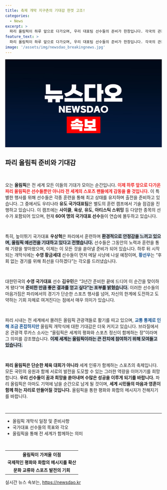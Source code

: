 ```yaml
---
title: 축제 개막 지구촌의 기대감 한껏 고조!
categories:
  - News
excerpt: >
  파리 올림픽이 하루 앞으로 다가오며, 우리 대표팀 선수들의 준비가 한창입니다. 각국의 관광객들이 모여드는 가운데, 선수들은 메달을 향한 열정을 불태우고 있습니다. 기대감이 고조되는 올림픽의 분위기를 놓치지 마세요!
feature_text: >
  파리 올림픽이 하루 앞으로 다가오며, 우리 대표팀 선수들의 준비가 한창입니다. 각국의 관광객들이 모여드는 가운데, 선수들은 메달을 향한 열정을 불태우고 있습니다. 기대감이 고조되는 올림픽의 분위기를 놓치지 마세요!
image: '/assets/img/newsdao_breakingnews.jpg'
---
```


<p><img src="/assets/img/newsdao_breakingnews.jpg" alt="koreaapp 속보" /></p>

<h2 data-ke-size="size26">파리 올림픽 준비와 기대감</h2>

<p data-ke-size="size16">&nbsp;</p>

<p data-ke-size="size16">오는 <b>올림픽</b>은 전 세계 모든 이들의 기대가 모이는 순간입니다. <b><span style="color: #ee2323;">이제 하루 앞으로 다가온 파리 올림픽은 선수들뿐만 아니라 전 세계의 스포츠 팬들에게 감동을 줄 것입니다.</span></b> 이 특별한 행사를 위해 선수들은 각종 훈련을 통해 최고 상태를 유지하며 출전을 준비하고 있습니다. 그 중에서도 우리나라 <b>유도 국가대표팀</b>은 별도의 훈련 캠프에서 기술 점검을 진행하고 있습니다. 이 캠프에는 <b>사이클</b>, <b>육상</b>, <b>유도</b>, <b>아티스틱 스위밍</b> 등 다양한 종목의 선수가 포함되어 있으며, 현재 <b>60여 명의 국가대표 선수</b>들이 연습에 몰두하고 있습니다.</p>

<p data-ke-size="size16">&nbsp;</p>

<p data-ke-size="size16">특히, 높이뛰기 국가대표 <b>우상혁</b>은 파리에서 훈련하며 <b><span style="background-color: #21538527;">환경적으로 안정감을 느끼고 있으며, 올림픽 예선전을 기대하고 있다고 전했습니다.</span></b> 선수들은 그동안의 노력과 훈련을 통해 기량을 쌓아왔으며, 이제는 이 모든 것을 쏟아낼 준비가 되어 있습니다. 하루 뒤 시작되는 개막식에는 <b>수영 황금세대</b> 선수들이 먼저 메달 사냥에 나설 예정이며, <b><span style="color: #1a5490;">황선우</span></b>는 “후회 없는 경기를 위해 최선을 다하겠다”는 각오를 드러냈습니다.</p>

<p data-ke-size="size16">&nbsp;</p>

<p data-ke-size="size16">대한민국의 <b>수영 국가대표</b> 선수 <b>김우민</b>은 “3년간 준비한 끝에 드디어 이 순간을 맞이하게 됐다”며 <b><span style="background-color: #21538527;">준비한 만큼 좋은 결과를 얻고 싶다”는 포부를 밝혔습니다.</span></b> 이러한 선수들의 마음가짐은 파리에서의 경기가 단순한 스포츠 행사를 넘어, 자신의 한계에 도전하고 도약하는 기회 자체로 여겨진다는 점에서 매우 의미가 있습니다.</p>

<p data-ke-size="size16">&nbsp;</p>

<p data-ke-size="size16">파리 시내는 전 세계에서 몰려든 올림픽 관광객들로 활기를 띠고 있으며, <b><span style="color: #1a5490;">교통 통제로 인해 조금 혼잡하지만</span></b> 올림픽 개막식에 대한 기대감은 더욱 커지고 있습니다. 브라질에서 온 관광객 루카스 소사는 “올림픽은 세계의 평화와 스포츠 정신이 함께하는 장”이라며 그 의미를 강조했습니다. <b><span style="background-color: #21538527;">이제 세계는 올림픽이라는 큰 잔치에 참여하기 위해 모여들고 있습니다.</span></b></p>

<p data-ke-size="size16">&nbsp;</p>

<p data-ke-size="size16"><b>파리 올림픽은 단순한 체육 대회가 아니라</b> 세계 인류가 함께하는 스포츠의 축제입니다. 모든 국민의 응원과 함께 서로의 발전을 도모할 수 있는 그러한 역량을 이어가기를 희망합니다. <b>우리 선수들이 꿈과 희망을 쏟아내며 수많은 성공을 이루게 되기를 바랍니다.</b> 파리 올림픽은 아마도 기억에 남을 순간으로 남게 될 것이며, <b>세계 시민들의 마음과 영혼이 함께 하는 자리로 만들어질 것입니다.</b> 올림픽을 통한 평화와 화합의 메시지가 전해지기를 바랍니다.</p>

<p data-ke-size="size16">&nbsp;</p>

<hr />

<ul>
    <li>올림픽 개막식 일정 및 준비사항</li>
    <li>국가대표 선수들의 목표와 각오</li>
    <li>올림픽을 통해 전 세계가 함께하는 의미</li>
</ul>

<p data-ke-size="size16">&nbsp;</p>

<table style="width: 100%;">
    <tr>
        <td style="text-align: center; height: 17px;"><b>올림픽이 가져올 이점</b></td>
    </tr>
    <tr>
        <td style="text-align: center; height: 17px;"><b>국제적인 평화와 화합의 메시지를 확산</b></td>
    </tr>
    <tr>
        <td style="text-align: center; height: 17px;"><b>문화 교류와 스포츠 발전의 기회</b></td>
    </tr>
</table>
실시간 뉴스 속보는, <a href="https://newsdao.kr" rel="dofollow">https://newsdao.kr</a>



